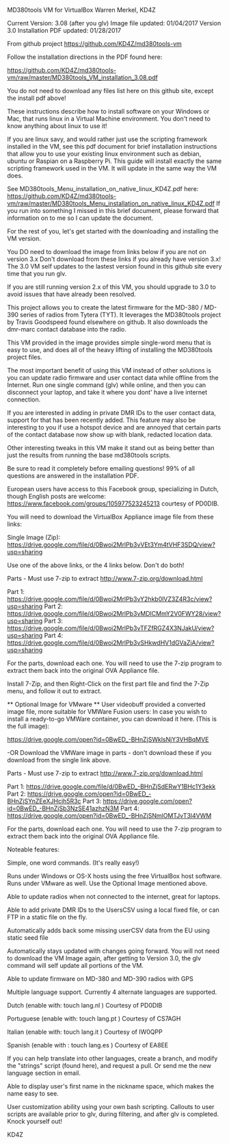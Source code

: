 MD380tools VM for VirtualBox
Warren Merkel, KD4Z

Current Version: 3.08 (after you glv)
Image file updated:	 01/04/2017  Version 3.0
Installation PDF updated: 01/28/2017

From github project
https://github.com/KD4Z/md380tools-vm

Follow the installation directions in the PDF found here:

https://github.com/KD4Z/md380tools-vm/raw/master/MD380tools_VM_installation_3.08.pdf

You do not need to download any files list here on this github site, except the install pdf above!

These instructions describe how to install software on your Windows or Mac, that runs linux in 
a Virtual Machine environment.  You don't need to know anything about linux to use it!

If you are linux savy, and would rather just use the scripting framework installed in the VM, see
this pdf document for brief installation instructions that allow you to use your existing linux
environment such as debian, ubuntu or Raspian on a Raspberry Pi.  This guide will install exactly
the same scripting framework used in the VM.   It will update in the same way the VM does. 

See MD380tools_Menu_installation_on_native_linux_KD4Z.pdf here:  
https://github.com/KD4Z/md380tools-vm/raw/master/MD380tools_Menu_installation_on_native_linux_KD4Z.pdf
If you run into something I missed in this brief document, please forward that information on to me
so I can update the document.  


For the rest of you, let's get started with the downloading and installing the VM version.

You DO need to download the image from links below if you are not on version 3.x
Don't download from these links if you already have version 3.x!  The 3.0 VM self updates
to the lastest version found in this github site every time that you run glv. 

If you are still running version 2.x of this VM, you should upgrade to 3.0 to avoid
issues that have already been resolved.

This project allows you to create the latest firmware for the MD-380 / MD-390
series of radios from Tytera (TYT).  It leverages the MD380tools project by
Travis Goodspeed found elsewhere on github.  It also downloads the dmr-marc contact
database into the radio.

This VM provided in the image provides simple single-word menu that is easy to
use, and does all of the heavy lifting of installing the MD380tools project files.
 
The most important benefit of using this VM instead of other solutions is you can 
update radio firmware and user contact data while offline from the Internet.  Run
one single command (glv) while online, and then you can disconnect your laptop, 
and take it where you dont' have a live internet connection.  

If you are interested in adding in private DMR IDs to the user contact data, support
for that has been recently added.  This feature may also be interesting to you if
use a hotspot device and are annoyed that certain parts of the contact database 
now show up with blank, redacted location data.

Other interesting tweaks in this VM make it stand out as being better than just
the results from running the base md380tools scripts.

Be sure to read it completely before emailing questions!  99% of all questions are
answered in the installation PDF.  

European users have access to this Facebook group, specializing in Dutch,
though English posts are welcome:
https://www.facebook.com/groups/105977523245213
courtesy of PD0DIB. 

You will need to download the VirtualBox Appliance image file from these links:

Single Image (Zip):
https://drive.google.com/file/d/0Bwoi2MrlPb3vVEt3Ym4tVHF3SDQ/view?usp=sharing
	
Use one of the above links, or the 4 links below.  Don't do both!
	
Parts - Must use 7-zip to extract  http://www.7-zip.org/download.html	
	
Part 1: https://drive.google.com/file/d/0Bwoi2MrlPb3vY2hkb0lVZ3Z4R3c/view?usp=sharing
Part 2: https://drive.google.com/file/d/0Bwoi2MrlPb3vMDlCMmY2V0FWY28/view?usp=sharing
Part 3:	https://drive.google.com/file/d/0Bwoi2MrlPb3vTFZfRGZ4X3NJakU/view?usp=sharing
Part 4: https://drive.google.com/file/d/0Bwoi2MrlPb3vSHkwdHV1dGVaZjA/view?usp=sharing

For the parts, download each one.  You will need to use the 7-zip program to extract them
back into the original OVA Appliance file.
 
Install 7-Zip, and then Right-Click on the first part file and find the 7-Zip menu, and
follow it out to extract.

** Optional Image for VMware **
User videobuff provided a converted image file, more suitable for 
VMWare Fusion users: In case you wish to install a ready-to-go VMWare container,
you can download it here.  (This is the full image):

https://drive.google.com/open?id=0BwED_-BHnZjSWklsNjY3VHBqMVE

-OR Download the VMWare image in parts - don't download these if you download from the single link above.

Parts - Must use 7-zip to extract  http://www.7-zip.org/download.html	

Part 1:	https://drive.google.com/file/d/0BwED_-BHnZjSdERwY1BHc1Y3ekk
Part 2: https://drive.google.com/open?id=0BwED_-BHnZjSYnZEeXJHcjh5R3c
Part 3: https://drive.google.com/open?id=0BwED_-BHnZjSb3NzSE41azhzN3M
Part 4: https://drive.google.com/open?id=0BwED_-BHnZjSNmlOMTJvT3l4VWM

For the parts, download each one.  You will need to use the 7-zip program to extract them
back into the original OVA Appliance file.

Noteable features:

  Simple, one word commands.   (It's really easy!)
  
  Runs under Windows or OS-X hosts using the free VirtualBox host software.  Runs under
  VMware as well.  Use the Optional Image mentioned above.
 
  Able to update radios when not connected to the internet, great for laptops.

  Able to add private DMR IDs to the UsersCSV using a local fixed file, or can FTP in
  a static file on the fly.

  Automatically adds back some missing userCSV data from the EU using static seed file

  Automatically stays updated with changes going forward. You will not need to download
  the VM Image again, after getting to Version 3.0, the glv command will self update all
  portions of the VM.

  Able to update firmware on MD-380 and MD-390 radios with GPS

  Multiple language support.   Currently 4 alternate languages are supported.
  
  Dutch			(enable with:  touch lang.nl )  Courtesy of PD0DIB
  
  Portuguese	(enable with:  touch lang.pt )  Courtesy of CS7AGH

  Italian		(enable with:  touch lang.it )  Courtesy of IW0QPP

  Spanish       (enable with : touch lang.es )  Courtesy of EA8EE
   
  If you can help translate into other languages, create a branch, and modify the
  "strings" script (found here), and request a pull.  Or send me the new language section in email.  

  Able to display user's first name in the nickname space, which makes the name easy to see.
  
  User customization ability using your own bash scripting.  Callouts to user scripts are available
  prior to glv, during filtering, and after glv is completed.  Knock yourself out!
  
  KD4Z